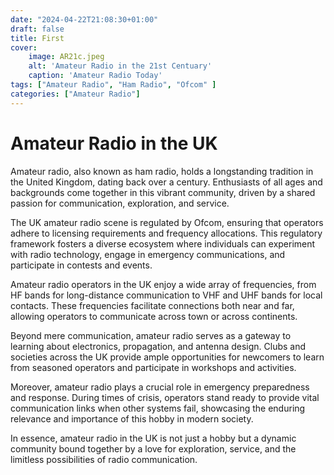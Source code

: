 ```yaml
---
date: "2024-04-22T21:08:30+01:00"
draft: false
title: First
cover:
    image: AR21c.jpeg
    alt: 'Amateur Radio in the 21st Centuary'
    caption: 'Amateur Radio Today'
tags: ["Amateur Radio", "Ham Radio", "Ofcom" ]
categories: ["Amateur Radio"]
---
```

# Amateur Radio in the UK
Amateur radio, also known as ham radio, holds a longstanding tradition in the United Kingdom, dating back over a century. Enthusiasts of all ages and backgrounds come together in this vibrant community, driven by a shared passion for communication, exploration, and service.

The UK amateur radio scene is regulated by Ofcom, ensuring that operators adhere to licensing requirements and frequency allocations. This regulatory framework fosters a diverse ecosystem where individuals can experiment with radio technology, engage in emergency communications, and participate in contests and events.

Amateur radio operators in the UK enjoy a wide array of frequencies, from HF bands for long-distance communication to VHF and UHF bands for local contacts. These frequencies facilitate connections both near and far, allowing operators to communicate across town or across continents.

Beyond mere communication, amateur radio serves as a gateway to learning about electronics, propagation, and antenna design. Clubs and societies across the UK provide ample opportunities for newcomers to learn from seasoned operators and participate in workshops and activities.

Moreover, amateur radio plays a crucial role in emergency preparedness and response. During times of crisis, operators stand ready to provide vital communication links when other systems fail, showcasing the enduring relevance and importance of this hobby in modern society.

In essence, amateur radio in the UK is not just a hobby but a dynamic community bound together by a love for exploration, service, and the limitless possibilities of radio communication.
